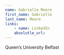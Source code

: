 ```yaml
---
name: Gabrielle Moore
first_name: Gabrielle
last_name: Moore
links:
	- name: LinkedIn
	absolutle_url:
---
```

Queen’s University Belfast
